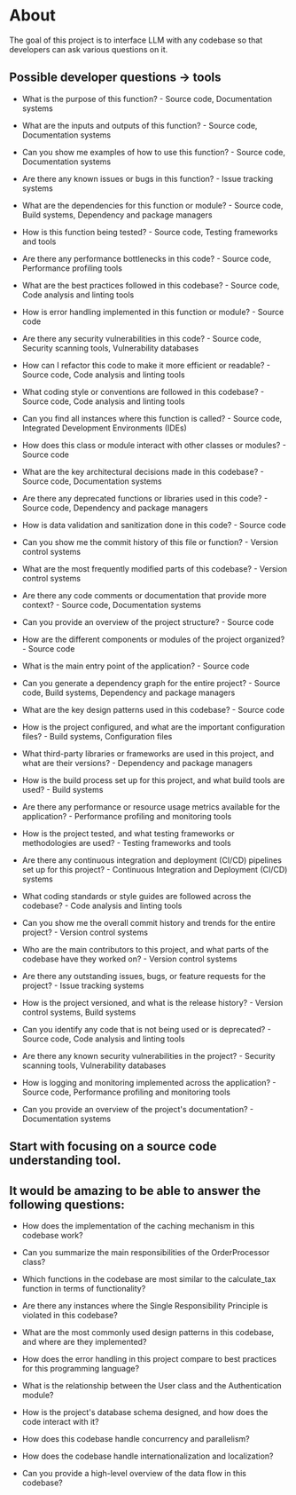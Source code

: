 # About

The goal of this project is to interface LLM with any codebase so that developers can ask various questions on it.

## Possible developer questions -> tools

- What is the purpose of this function? - Source code, Documentation systems

- What are the inputs and outputs of this function? - Source code, Documentation systems

- Can you show me examples of how to use this function? - Source code, Documentation systems

- Are there any known issues or bugs in this function? - Issue tracking systems

- What are the dependencies for this function or module? - Source code, Build systems, Dependency and package managers

- How is this function being tested? - Source code, Testing frameworks and tools

- Are there any performance bottlenecks in this code? - Source code, Performance profiling tools

- What are the best practices followed in this codebase? - Source code, Code analysis and linting tools

- How is error handling implemented in this function or module? - Source code

- Are there any security vulnerabilities in this code? - Source code, Security scanning tools, Vulnerability databases

- How can I refactor this code to make it more efficient or readable? - Source code, Code analysis and linting tools

- What coding style or conventions are followed in this codebase? - Source code, Code analysis and linting tools

- Can you find all instances where this function is called? - Source code, Integrated Development Environments (IDEs)

- How does this class or module interact with other classes or modules? - Source code

- What are the key architectural decisions made in this codebase? - Source code, Documentation systems

- Are there any deprecated functions or libraries used in this code? - Source code, Dependency and package managers

- How is data validation and sanitization done in this code? - Source code

- Can you show me the commit history of this file or function? - Version control systems

- What are the most frequently modified parts of this codebase? - Version control systems

- Are there any code comments or documentation that provide more context? - Source code, Documentation systems

- Can you provide an overview of the project structure? - Source code

- How are the different components or modules of the project organized? - Source code

- What is the main entry point of the application? - Source code

- Can you generate a dependency graph for the entire project? - Source code, Build systems, Dependency and package managers

- What are the key design patterns used in this codebase? - Source code

- How is the project configured, and what are the important configuration files? - Build systems, Configuration files

- What third-party libraries or frameworks are used in this project, and what are their versions? - Dependency and package managers

- How is the build process set up for this project, and what build tools are used? - Build systems

- Are there any performance or resource usage metrics available for the application? - Performance profiling and monitoring tools

- How is the project tested, and what testing frameworks or methodologies are used? - Testing frameworks and tools

- Are there any continuous integration and deployment (CI/CD) pipelines set up for this project? - Continuous Integration and Deployment (CI/CD) systems

- What coding standards or style guides are followed across the codebase? - Code analysis and linting tools

- Can you show me the overall commit history and trends for the entire project? - Version control systems

- Who are the main contributors to this project, and what parts of the codebase have they worked on? - Version control systems

- Are there any outstanding issues, bugs, or feature requests for the project? - Issue tracking systems

- How is the project versioned, and what is the release history? - Version control systems, Build systems

- Can you identify any code that is not being used or is deprecated? - Source code, Code analysis and linting tools

- Are there any known security vulnerabilities in the project? - Security scanning tools, Vulnerability databases

- How is logging and monitoring implemented across the application? - Source code, Performance profiling and monitoring tools

- Can you provide an overview of the project's documentation? - Documentation systems

## Start with focusing on a source code understanding tool.

## It would be amazing to be able to answer the following questions:

- How does the implementation of the caching mechanism in this codebase work?

- Can you summarize the main responsibilities of the OrderProcessor class?

- Which functions in the codebase are most similar to the calculate_tax function in terms of functionality?

- Are there any instances where the Single Responsibility Principle is violated in this codebase?

- What are the most commonly used design patterns in this codebase, and where are they implemented?

- How does the error handling in this project compare to best practices for this programming language?

- What is the relationship between the User class and the Authentication module?

- How is the project's database schema designed, and how does the code interact with it?

- How does this codebase handle concurrency and parallelism?

- How does the codebase handle internationalization and localization?

- Can you provide a high-level overview of the data flow in this codebase?
